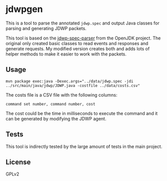 jdwpgen
=======

This is a tool to parse the annotated `jdwp.spec` and output Java classes for parsing and generating JDWP packets.

This tool is based on the [jdwp-spec-parser](https://github.com/openjdk/jdk/tree/6794a686819554742ec906bbbc749a9241f7e452/make/jdk/src/classes/build/tools/jdwpgen)
from the OpenJDK project. The original only created basic classes to read events and responses and generate requests.
My modified version creates both and adds lots of helper methods to make it easier to work with the packets.

Usage
-----

```
mvn package exec:java -Dexec.args="../data/jdwp.spec -jdi ../src/main/java/jdwp/JDWP.java -costfile ../data/costs.csv"
```

The costs file is a CSV file with the following columns:
```
command set number, command number, cost
```

The cost could be the time in milliseconds to execute the command and it can be generated by modifying the JDWP agent.

Tests
-----
This tool is indirectly tested by the large amount of tests in the main project.

License
-------
GPLv2